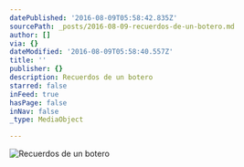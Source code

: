 ```yaml
---
datePublished: '2016-08-09T05:58:42.835Z'
sourcePath: _posts/2016-08-09-recuerdos-de-un-botero.md
author: []
via: {}
dateModified: '2016-08-09T05:58:40.557Z'
title: ''
publisher: {}
description: Recuerdos de un botero
starred: false
inFeed: true
hasPage: false
inNav: false
_type: MediaObject

---
```

![Recuerdos de un botero](https://the-grid-user-content.s3-us-west-2.amazonaws.com/953e3198-cd30-4793-bc11-322a21a61fad.jpg)